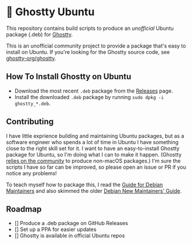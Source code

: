 # :ghost: Ghostty Ubuntu

This repository contains build scripts to produce an _unofficial_ Ubuntu package (.deb) for [Ghostty](https://ghostty.org).

This is an unofficial community project to provide a package that's easy to install on Ubuntu. If you're looking for the Ghostty source code, see [ghostty-org/ghostty](https://github.com/ghostty-org/ghostty).

## How To Install Ghostty on Ubuntu

- Download the most recent `.deb` package from the [Releases](https://github.com/mkasberg/ghostty-ubuntu/releases) page.
- Install the downloaded `.deb` package by running `sudo dpkg -i ghostty_*.deb`.

## Contributing

I have little exprience building and maintaining Ubuntu packages, but as a software engineer who spends a lot of time in Ubuntu I have something close to the right skill set for it. I want to have an easy-to-install Ghostty package for Ubuntu, so I'm doing what I can to make it happen. (Ghostty [relies on the community](https://ghostty.org/docs/install/binary) to produce non-macOS packages.) I'm sure the scripts I have so far can be improved, so please open an issue or PR if you notice any problems!

To teach myself how to package this, I read the [Guide for Debian Maintainers](https://www.debian.org/doc/manuals/debmake-doc/index.en.html) and also skimmed the older [Debian New Maintainers' Guide](https://www.debian.org/doc/manuals/maint-guide/index.en.html).

## Roadmap

- [] Produce a .deb package on GitHub Releases
- [] Set up a PPA for easier updates
- [] Ghostty is available in official Ubuntu repos
